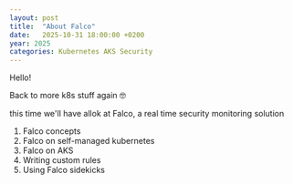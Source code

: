 ```yaml
---
layout: post
title:  "About Falco"
date:   2025-10-31 18:00:00 +0200
year: 2025
categories: Kubernetes AKS Security
---
```


Hello!

Back to more k8s stuff again &#129299;

this time we'll have allok at Falco, a real time security monitoring solution 

1. Falco concepts
2. Falco on self-managed kubernetes
3. Falco on AKS
4. Writing custom rules
5. Using Falco sidekicks
